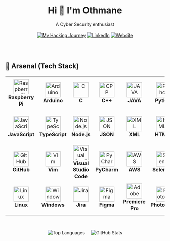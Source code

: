 <!-- Start - About Me -->
<div align="center">

# Hi 👋 I'm Othmane
A Cyber Security enthusiast
<br/><br/>
[![My Hacking Journey](https://img.shields.io/badge/My_Hacking_Journey-_-blue)](https://blog.othmanemoutaouakkil.com)
[![LinkedIn](https://img.shields.io/badge/LinkedIn-_-blue)](https://www.linkedin.com/in/moutaouakkil)
[![Website](https://img.shields.io/badge/Website-_-blue)](https://www.otmnmt.com)
</div>

<br/><br/>
<!-- End - About Me -->

<!-- Start - Arsenal -->
## :toolbox: Arsenal (Tech Stack)

<table>
  <tr> <!-- Start - Table Row 1 -->
    <td align="center" height="108" width="108">
      <img
        src="https://cdn.jsdelivr.net/gh/devicons/devicon/icons/raspberrypi/raspberrypi-original.svg"
        width="48"
        height="48"
        alt="Raspberry Pi"
      />
      <br/> <strong> Raspberry Pi </strong>
    </td>
    <td align="center" height="108" width="108">
      <img
        src="https://cdn.jsdelivr.net/gh/devicons/devicon/icons/arduino/arduino-original.svg"
        width="48"
        height="48"
        alt="Arduino"
      />
      <br/> <strong> Arduino </strong>
    </td>
    <td align="center" height="108" width="108">
      <img
        src="https://cdn.jsdelivr.net/gh/devicons/devicon/icons/c/c-original.svg"
        width="48"
        height="48"
        alt="C"
      />
      <br/> <strong> C </strong>
    </td>
    <td align="center" height="108" width="108">
      <img
        src="https://cdn.jsdelivr.net/gh/devicons/devicon/icons/cplusplus/cplusplus-original.svg"
        width="48"
        height="48"
        alt="CPP"
      />
      <br/> <strong> C++ </strong>
    </td>
    <td align="center" height="108" width="108">
      <img
        src="https://cdn.jsdelivr.net/gh/devicons/devicon/icons/java/java-original.svg"
        width="48"
        height="48"
        alt="JAVA"
      />
      <br/> <strong> JAVA </strong>
    </td>
    <td align="center" height="108" width="108">
      <img
        src="https://cdn.jsdelivr.net/gh/devicons/devicon/icons/python/python-original.svg"
        width="48"
        height="48"
        alt="Python"
      />
      <br/> <strong> Python </strong>
    </td>
    <td align="center" height="108" width="108">
      <img
        src="https://cdn.jsdelivr.net/gh/devicons/devicon/icons/bash/bash-original.svg"
        width="48"
        height="48"
        alt="Bash"
      />
      <br/> <strong> Bash </strong>
    </td>
    <td align="center" height="108" width="108">
      <img
        src="https://cdn.jsdelivr.net/gh/devicons/devicon/icons/powershell/powershell-original.svg"
        width="48"
        height="48"
        alt="PowerShell"
      />
      <br/> <strong> PowerShell </strong>
    </td>
    <td align="center" height="108" width="108">
      <img
        src="https://cdn.jsdelivr.net/gh/devicons/devicon/icons/visualbasic/visualbasic-original.svg"
        width="48"
        height="48"
        alt="Visual Basic"
      />
      <br/> <strong> Visual Basic </strong>
    </td>
  </tr> <!-- End - Table Row 1 -->        
  <tr> <!-- Start Table Row 2 -->
    <td align="center" height="108" width="108">
      <img
        src="https://cdn.jsdelivr.net/gh/devicons/devicon/icons/javascript/javascript-plain.svg"
        width="48"
        height="48"
        alt="JavaScript"
      />
      <br/> <strong> JavaScript </strong>
    </td>
    <td align="center" height="108" width="108">
      <img
        src="https://cdn.jsdelivr.net/gh/devicons/devicon/icons/typescript/typescript-original.svg"
        width="48"
        height="48"
        alt="TypeScript"
      />
      <br/> <strong> TypeScript </strong>
    </td>
    <td align="center" height="108" width="108">
      <img
        src="https://cdn.jsdelivr.net/gh/devicons/devicon/icons/nodejs/nodejs-original-wordmark.svg"
        width="48"
        height="48"
        alt="Node.js"
      />
      <br/> <strong> Node.js </strong>
    </td>
    <td align="center" height="108" width="108">
      <img
        src="https://cdn.jsdelivr.net/gh/devicons/devicon/icons/json/json-original.svg"
        width="48"
        height="48"
        alt="JSON"
      />
      <br/> <strong> JSON </strong>
    </td>
    <td align="center" height="108" width="108">
      <img
        src="https://cdn.jsdelivr.net/gh/devicons/devicon/icons/xml/xml-original.svg"
        width="48"
        height="48"
        alt="XML"
      />
      <br/> <strong> XML </strong>
    </td>
    <td align="center" height="108" width="108">
      <img
        src="https://cdn.jsdelivr.net/gh/devicons/devicon/icons/html5/html5-original.svg"
        width="48"
        height="48"
        alt="HTML5"
      />
      <br/> <strong> HTML5 </strong>
    </td>
    <td align="center" height="108" width="108">
      <img
        src="https://cdn.jsdelivr.net/gh/devicons/devicon/icons/css3/css3-original.svg"
        width="48"
        height="48"
        alt="CSS3"
      />
      <br/> <strong> CSS3 </strong>
    </td>
    <td align="center" height="108" width="108">
      <img
        src="https://cdn.jsdelivr.net/gh/devicons/devicon/icons/bootstrap/bootstrap-original.svg"
        width="48"
        height="48"
        alt="Bootstrap"
      />
      <br/> <strong> Bootstrap </strong>
    </td>
    <td align="center" height="108" width="108">
      <img
        src="https://cdn.jsdelivr.net/gh/devicons/devicon/icons/git/git-original.svg"
        width="48"
        height="48"
        alt="Git"
      />
      <br /><strong> Git </strong>
    </td>
  </tr>  <!-- End - Table Row 2 -->
  <tr> <!-- Start - Table Row 3 -->
    <td align="center" height="108" width="108">
      <img
        src="https://cdn.jsdelivr.net/gh/devicons/devicon/icons/github/github-original.svg"
        width="48"
        height="48"
        alt="GitHub"
      />    
      <br /><strong> GitHub </strong>
    </td>
    <td align="center" height="108" width="108">
      <img
        src="https://cdn.jsdelivr.net/gh/devicons/devicon/icons/vim/vim-original.svg"
        width="48"
        height="48"
        alt="Vim"
      />    
      <br /><strong> Vim </strong>
    </td>
    <td align="center" height="108" width="108">
      <img
        src="https://cdn.jsdelivr.net/gh/devicons/devicon/icons/vscode/vscode-original.svg"
        width="48"
        height="48"
        alt="Visual Studio Code"
      />
      <br/> <strong> Visual Studio Code </strong>
    </td>
    <td align="center" height="108" width="108">
      <img
        src="https://cdn.jsdelivr.net/gh/devicons/devicon/icons/pycharm/pycharm-original.svg"
        width="48"
        height="48"
        alt="PyCharm"
      />
      <br/> <strong> PyCharm </strong>
    </td>
    <td align="center" height="108" width="108">
      <img
        src="https://cdn.jsdelivr.net/gh/devicons/devicon/icons/amazonwebservices/amazonwebservices-original-wordmark.svg"
        width="48"
        height="48"
        alt="AWS"
      />
      <br/> <strong> AWS </strong>
    </td>
    <td align="center" height="108" width="108">
      <img
        src="https://cdn.jsdelivr.net/gh/devicons/devicon/icons/selenium/selenium-original.svg"
        width="48"
        height="48"
        alt="Selenium"
      />
      <br/> <strong> Selenium </strong>
    </td>
    <td align="center" height="108" width="108">
      <img
        src="https://cdn.jsdelivr.net/gh/devicons/devicon/icons/postman/postman-original.svg"
        width="48"
        height="48"
        alt="Postman"
      />
      <br/> <strong> Postman </strong>
    </td>
    <td align="center" height="108" width="108">
      <img
        src="https://cdn.jsdelivr.net/gh/devicons/devicon/icons/wordpress/wordpress-plain.svg"
        width="48"
        height="48"
        alt="WordPress"
      />
      <br/> <strong> WordPress </strong>
    </td>
    <td align="center" height="108" width="108">
      <img
        src="https://cdn.jsdelivr.net/gh/devicons/devicon/icons/mysql/mysql-original-wordmark.svg"
        width="48"
        height="48"
        alt="MySQL"
      />
      <br/> <strong> MySQL </strong>
    </td>
  </tr>  <!-- End - Table Row 3 -->
  <tr> <!-- Start - Table Row 4 -->
    <td align="center" height="108" width="108">
      <img
        src="https://cdn.jsdelivr.net/gh/devicons/devicon/icons/linux/linux-original.svg"
        width="48"
        height="48"
        alt="Linux"
      />
      <br/> <strong> Linux </strong>
    </td>
    <td align="center" height="108" width="108">
      <img
        src="https://cdn.jsdelivr.net/gh/devicons/devicon/icons/windows11/windows11-original.svg"
        width="48"
        height="48"
        alt="Windows"
      />
      <br/> <strong> Windows </strong>
    </td>
    <td align="center" height="108" width="108">
      <img
        src="https://cdn.jsdelivr.net/gh/devicons/devicon/icons/jira/jira-original.svg"
        width="48"
        height="48"
        alt="Jira"
      />
      <br/> <strong> Jira </strong>
    </td>
    <td align="center" height="108" width="108">
      <img
        src="https://cdn.jsdelivr.net/gh/devicons/devicon/icons/figma/figma-original.svg"
        width="48"
        height="48"
        alt="Figma"
      />
      <br/> <strong> Figma </strong>
    </td>
    <td align="center" height="108" width="108">
      <img
        src="https://cdn.jsdelivr.net/gh/devicons/devicon/icons/premierepro/premierepro-plain.svg"
        width="48"
        height="48"
        alt="Adobe Premiere Pro"
      />
      <br/> <strong> Premiere Pro </strong>
    </td>
    <td align="center" height="108" width="108">
      <img
        src="https://cdn.jsdelivr.net/gh/devicons/devicon/icons/photoshop/photoshop-original.svg"
        width="48"
        height="48"
        alt="Photoshop"
      />
      <br/> <strong> Photoshop </strong>
    </td>
    <td align="center" height="108" width="108">
      <img
        src="https://cdn.jsdelivr.net/gh/devicons/devicon/icons/illustrator/illustrator-plain.svg"
        width="48"
        height="48"
        alt="Illustrator"
      />
      <br/> <strong> Illustrator </strong>
    </td>
  </tr>  <!-- End - Table Row 4 -->
</table>
<!-- End - Arsenal -->

<br/>

<!-- Start - GitHub Stats -->
<div align="center">
  <p>
    <!-- TOP LANGUAGES BAR -->
    <img src="https://github-readme-stats.vercel.app/api/top-langs/?username=moutaouakkil&theme=react&show_icons=true&hide_border=false&layout=compact" alt="Top Languages" />
    &nbsp;&nbsp;&nbsp;
    <!-- GITHUB STATS -->
    <img src="https://github-readme-stats.vercel.app/api?username=moutaouakkil&theme=react&show_icons=true&hide_border=false&count_private=true" alt="GitHub Stats" />
  </p>
</div>
<!-- End - GitHub Stats -->
